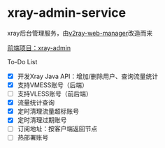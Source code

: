 # xray-admin-service
xray后台管理服务，由[v2ray-web-manager](https://github.com/master-coder-ll/v2ray-web-manager)改造而来

[前端项目：xray-admin](https://github.com/fun90/xray-admin)

To-Do List
-   [x] 开发Xray Java API：增加/删除用户、查询流量统计
-   [x] 支持VMESS账号（后端）
-   [ ] 支持VLESS账号（前后端）
-   [x] 流量统计查询
-   [x] 定时清理流量超标账号
-   [x] 定时清理过期账号
-   [ ] 订阅地址：按客户端返回节点
-   [ ] 热部署账号